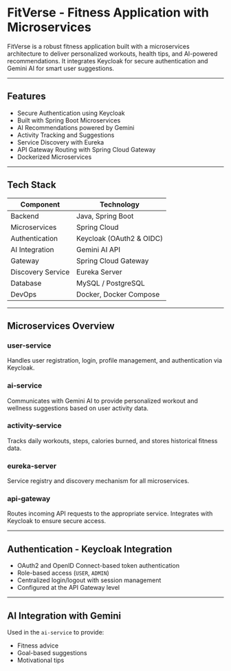 # FitVerse - Fitness Application with Microservices

FitVerse is a robust fitness application built with a microservices architecture to deliver personalized workouts, health tips, and AI-powered recommendations. It integrates Keycloak for secure authentication and Gemini AI for smart user suggestions.

---

## Features

- Secure Authentication using Keycloak
- Built with Spring Boot Microservices
- AI Recommendations powered by Gemini
- Activity Tracking and Suggestions
- Service Discovery with Eureka
- API Gateway Routing with Spring Cloud Gateway
- Dockerized Microservices

---

## Tech Stack

| Component         | Technology                       |
|------------------|----------------------------------|
| Backend           | Java, Spring Boot               |
| Microservices     | Spring Cloud                    |
| Authentication    | Keycloak (OAuth2 & OIDC)        |
| AI Integration    | Gemini AI API                   |
| Gateway           | Spring Cloud Gateway            |
| Discovery Service | Eureka Server                   |
| Database          | MySQL / PostgreSQL              |
| DevOps            | Docker, Docker Compose          |

---

## Microservices Overview

### user-service
Handles user registration, login, profile management, and authentication via Keycloak.

### ai-service
Communicates with Gemini AI to provide personalized workout and wellness suggestions based on user activity data.

### activity-service
Tracks daily workouts, steps, calories burned, and stores historical fitness data.

### eureka-server
Service registry and discovery mechanism for all microservices.

### api-gateway
Routes incoming API requests to the appropriate service. Integrates with Keycloak to ensure secure access.

---

## Authentication - Keycloak Integration

- OAuth2 and OpenID Connect-based token authentication
- Role-based access (`USER`, `ADMIN`)
- Centralized login/logout with session management
- Configured at the API Gateway level

---

## AI Integration with Gemini

Used in the `ai-service` to provide:
- Fitness advice
- Goal-based suggestions
- Motivational tips
